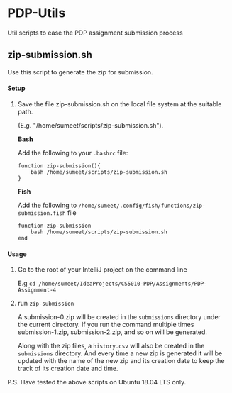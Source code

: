 # PDP-Utils
Util scripts to ease the PDP assignment submission process

## zip-submission.sh
Use this script to generate the zip for submission.

#### Setup
1. Save the file zip-submission.sh on the local file system at the suitable path.

   (E.g. "/home/sumeet/scripts/zip-submission.sh").

	**Bash**

	Add the following to your `.bashrc` file:

	```
	function zip-submission(){
	    bash /home/sumeet/scripts/zip-submission.sh
	}
	```

	**Fish**

	Add the following to `/home/sumeet/.config/fish/functions/zip-submission.fish` file
	```
	function zip-submission
		bash /home/sumeet/scripts/zip-submission.sh
	end
	```

#### Usage

1. Go to the root of your IntelliJ project on the command line 

   E.g `cd /home/sumeet/IdeaProjects/CS5010-PDP/Assignments/PDP-Assignment-4`
2. run `zip-submission`

   A submission-0.zip will be created in the `submissions` directory under the current directory.    If you run the command multiple times submission-1.zip, submission-2.zip, and so on will be generated. 

   Along with the zip files, a `history.csv` will also be created in the `submissions` directory. And every time a new zip is generated it will be updated with the name of the new zip and its creation date to keep the track of its creation date and time.

P.S. Have tested the above scripts on Ubuntu 18.04 LTS only.
